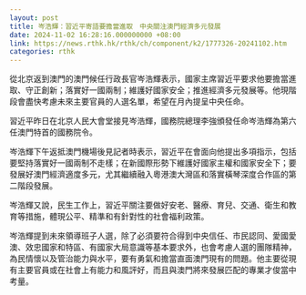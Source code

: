 ```yaml
---
layout: post
title: 岑浩輝：習近平寄語要擔當進取　中央關注澳門經濟多元發展
date: 2024-11-02 16:28:16.000000000 +08:00
link: https://news.rthk.hk/rthk/ch/component/k2/1777326-20241102.htm
categories: rthk
---
```


從北京返到澳門的澳門候任行政長官岑浩輝表示，國家主席習近平要求他要擔當進取、守正創新；落實好一國兩制；維護好國家安全；推進經濟多元發展等。他現階段會盡快考慮未來主要官員的人選名單，希望在月內提呈中央任命。

習近平昨日在北京人民大會堂接見岑浩輝，國務院總理李強頒發任命岑浩輝為第六任澳門特首的國務院令。

岑浩輝下午返抵澳門機場後見記者時表示，習近平在會面向他提出多項指示，包括要堅持落實好一國兩制不走樣；在新國際形勢下維護好國家主權和國家安全下；要發展好澳門經濟適度多元，尤其繼續融入粵港澳大灣區和落實橫琴深度合作區的第二階段發展。

岑浩輝又說，民生工作上，習近平關注要做好安老、醫療、育兒、交通、衛生和教育等措施，體現公平、精準和有針對性的社會福利政策。

岑浩輝提到未來領導班子人選，除了必須要符合得到中央信任、市民認同、愛國愛澳、效忠國家和特區、有國家大局意識等基本要求外，也會考慮人選的團隊精神，為民情懷以及管治能力與水平，要有勇氣和擔當直面澳門現有的問題。他主要從現有主要官員或在社會上有能力和風評好，而且與澳門將來發展匹配的專業才俊當中考量。
